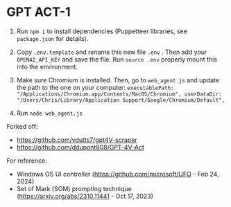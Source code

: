 
# GPT ACT-1

1. Run `npm i` to install dependencies (Puppetteer libraries, see `package.json` for details).

2. Copy `.env.template` and rename this new file `.env` . Then add your `OPENAI_API_KEY` and save the file. Run `source .env` properly mount this into the environment.

3. Make sure Chromium is installed. Then, go to `web_agent.js` and update the path to the one on your computer:
    `executablePath: "/Applications/Chromium.app/Contents/MacOS/Chromium",
    userDataDir:
      "/Users/Chris/Library/Application Support/Google/Chromium/Default",`

4. Run `node web_agent.js`

Forked off:
- https://github.com/vdutts7/gpt4V-scraper
- https://github.com/ddupont808/GPT-4V-Act

For reference:
- Windows OS UI controller (https://github.com/microsoft/UFO - Feb 24, 2024)
- Set of Mark (SOM) prompting technique (https://arxiv.org/abs/2310.11441 - Oct 17, 2023)

